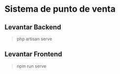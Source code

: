 # Sistema de punto de venta

## Levantar Backend

>php artisan serve

## Levantar Frontend
>npm run serve